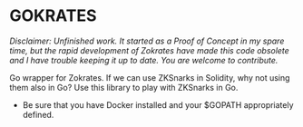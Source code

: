 # GOKRATES
*Disclaimer: Unfinished work. It started as a Proof of Concept in my spare time, but the rapid development of Zokrates have made this code obsolete and I have trouble keeping it up to date. You are welcome to contribute.*

Go wrapper for Zokrates. If we can use ZKSnarks in Solidity, why not using them also in Go?
Use this library to play with ZKSnarks in Go.
* Be sure that you have Docker installed and your $GOPATH appropriately defined.
